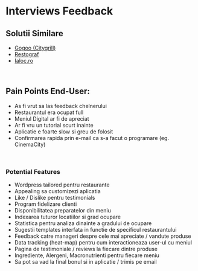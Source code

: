 # Interviews Feedback

## Solutii Similare

- [Gogoo (Citygrill)](https://gogoo.citygrill.ro/)
- [Restograf](https://www.restograf.ro/)
- [Ialoc.ro](https://ialoc.ro/)

<br>

## Pain Points End-User:

- As fi vrut sa las feedback chelnerului
- Restaurantul era ocupat full 
- Meniul Digital ar fi de apreciat
- Ar fi vru un tutorial scurt inainte
- Aplicatie e foarte slow si greu de folosit
- Confirmarea rapida prin e-mail ca s-a facut o programare (eg. CinemaCity)

<br>

### Potential Features

- Wordpress tailored pentru restaurante
- Appealing sa customizezi aplicatia
- Like / Dislike pentru testimonials
- Program fidelizare clienti
- Disponibilitatea preparatelor din meniu
- Indexarea tuturor locatiilor si grad ocupare
- Statistica pentru analiza dinainte a gradului de ocupare
- Sugestii templates interfata in functie de specificul restaurantului
- Feedback catre manageri despre cele mai apreciate / vandute produse
- Data tracking (heat-map) pentru cum interactioneaza user-ul cu meniul
- Pagina de testimoniale / reviews la fiecare dintre produse
- Ingrediente, Alergeni, Macronutrienti pentru fiecare meniu
- Sa pot sa vad la final bonul si in aplicatie / trimis pe email





